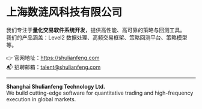 # 上海数涟风科技有限公司

我们专注于**量化交易软件系统开发**，提供高性能、高可靠的策略与回测工具。  
我们的产品涵盖：Level2 数据处理、高频交易框架、策略回测平台、策略模型等。

👉 官网地址：https://shulianfeng.com  
📬 招聘邮箱：talent@shulianfeng.com

---

**Shanghai Shulianfeng Technology Ltd.**  
We build cutting-edge software for quantitative trading and high-frequency execution in global markets.
